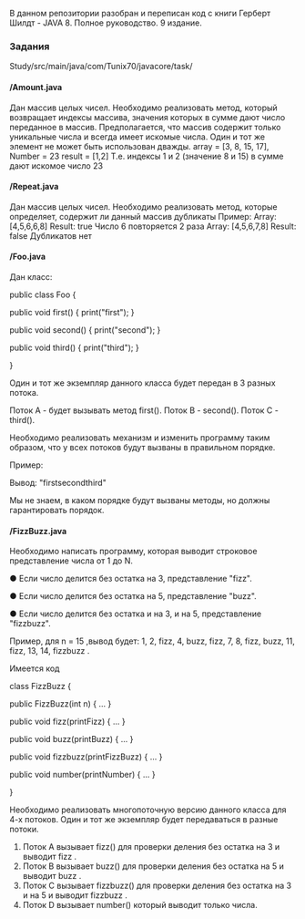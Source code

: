 В данном репозитории разобран и переписан код с книги 
Герберт Шилдт - JAVA 8. Полное руководство. 9 издание.

<h3>Задания</h3>
Study/src/main/java/com/Tunix70/javacore/task/

<h4>/Amount.java</h4>
Дан массив целых чисел. Необходимо реализовать метод, который
возвращает индексы массива, значения которых в сумме дают число
переданное в массив.
Предполагается, что массив содержит только уникальные числа и всегда
имеет искомые числа.
Один и тот же элемент не может быть использован дважды.
array = [3, 8, 15, 17], Number = 23
result = [1,2]
Т.е. индексы 1 и 2 (значение 8 и 15) в сумме дают искомое число 23

<h4>/Repeat.java</h4>
Дан массив целых чисел.
Необходимо реализовать метод, которые определяет, содержит ли данный
массив дубликаты
Пример:
Array: [4,5,6,6,8]
Result: true
Число 6 повторяется 2 раза
Array: [4,5,6,7,8]
Result: false
Дубликатов нет

<h4>/Foo.java</h4>
Дан класс:

public class Foo {

public void first() { print("first"); }

public void second() { print("second"); }

public void third() { print("third"); }

}

Один и тот же экземпляр данного класса будет передан в 3 разных потока.

Поток А - будет вызывать метод first(). Поток B - second(). Поток С - third().

Необходимо реализовать механизм и изменить программу таким образом,
что у всех потоков будут вызваны в правильном порядке.

Пример:

Вывод: "firstsecondthird"

Мы не знаем, в каком порядке будут вызваны методы, но должны
гарантировать порядок.

<h4>/FizzBuzz.java</h4>
Необходимо написать программу, которая выводит строковое представление
числа от 1 до N.

● Если число делится без остатка на 3, представление "fizz".

● Если число делится без остатка на 5, представление "buzz".

● Если число делится без остатка и на 3, и на 5, представление "fizzbuzz".

Пример, для n = 15 ,вывод будет: 1, 2, fizz, 4, buzz, fizz, 7, 8, fizz, buzz, 11, fizz,
13, 14, fizzbuzz .

Имеется код

class FizzBuzz {

public FizzBuzz(int n) { ... }

public void fizz(printFizz) { ... }

public void buzz(printBuzz) { ... }

public void fizzbuzz(printFizzBuzz) { ... }

public void number(printNumber) { ... }

}

Необходимо реализовать многопоточную версию данного класса для 4-х
потоков. Один и тот же экземпляр будет передаваться в разные потоки.

1. Поток A вызывает fizz() для проверки деления без остатка на 3 и
выводит fizz .
2. Поток B вызывает buzz() для проверки деления без остатка на 5 и
выводит buzz .
3. Поток C вызывает fizzbuzz() для проверки деления без остатка на 3 и на
5 и выводит fizzbuzz .
4. Поток D вызывает number() который выводит только числа.
